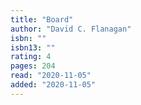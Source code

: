 ```yaml
---
title: "Board"
author: "David C. Flanagan"
isbn: ""
isbn13: ""
rating: 4
pages: 204
read: "2020-11-05"
added: "2020-11-05"
---
```


